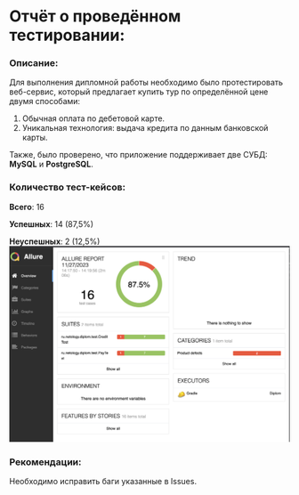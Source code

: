 # Отчёт о проведённом тестировании:

###  Описание:
Для выполнения дипломной работы необходимо было протестировать веб-сервис, который предлагает купить тур по определённой цене двумя способами:

1. Обычная оплата по дебетовой карте.
2. Уникальная технология: выдача кредита по данным банковской карты.

Также, было проверено, что приложение поддерживает две СУБД: **MySQL** и **PostgreSQL**.

###  Количество тест-кейсов:
**Всего**: 16

**Успешных**: 14 (87,5%)

**Неуспешных**: 2 (12,5%)
![Отчет автоматизации.png](%D0%9E%D1%82%D1%87%D0%B5%D1%82%20%D0%B0%D0%B2%D1%82%D0%BE%D0%BC%D0%B0%D1%82%D0%B8%D0%B7%D0%B0%D1%86%D0%B8%D0%B8.png)
### Рекомендации:
Необходимо исправить баги указанные в Issues.